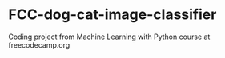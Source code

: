 # FCC-dog-cat-image-classifier
Coding project from Machine Learning with Python course at freecodecamp.org
